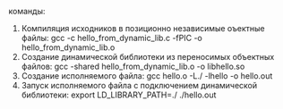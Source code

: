 команды:
1) Компиляция исходников в позиционно независимые оъектные файлы:
gcc -c hello_from_dynamic_lib.c -fPIC -o hello_from_dynamic_lib.o
2) Создание динамической библиотеки из переносимых объектных файлов:
gcc -shared hello_from_dynamic_lib.o -o libhello.so
3) Создание исполняемого файла:
gcc hello.o -L./ -lhello -o hello.out
4) Запуск исполняемого файла с подключением динамической библиотеки:
export LD_LIBRARY_PATH=./
./hello.out
